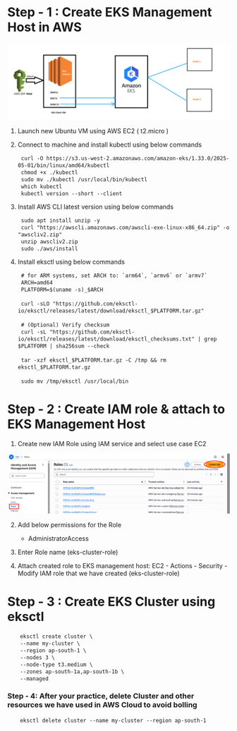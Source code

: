 # Step - 1 : Create EKS Management Host in AWS

![alt text](pngs/Untitled.png)

1. Launch new Ubuntu VM using AWS EC2 ( t2.micro )
2. Connect to machine and install kubectl using below commands

        curl -O https://s3.us-west-2.amazonaws.com/amazon-eks/1.33.0/2025-05-01/bin/linux/amd64/kubectl
        chmod +x ./kubectl
        sudo mv ./kubectl /usr/local/bin/kubectl
        which kubectl
        kubectl version --short --client
3. Install AWS CLI latest version using below commands

        sudo apt install unzip -y
        curl "https://awscli.amazonaws.com/awscli-exe-linux-x86_64.zip" -o "awscliv2.zip"
        unzip awscliv2.zip
        sudo ./aws/install

4. Install eksctl using below commands

        # for ARM systems, set ARCH to: `arm64`, `armv6` or `armv7`
        ARCH=amd64
        PLATFORM=$(uname -s)_$ARCH

        curl -sLO "https://github.com/eksctl-io/eksctl/releases/latest/download/eksctl_$PLATFORM.tar.gz"

        # (Optional) Verify checksum
        curl -sL "https://github.com/eksctl-io/eksctl/releases/latest/download/eksctl_checksums.txt" | grep $PLATFORM | sha256sum --check

        tar -xzf eksctl_$PLATFORM.tar.gz -C /tmp && rm eksctl_$PLATFORM.tar.gz

        sudo mv /tmp/eksctl /usr/local/bin

# Step - 2 : Create IAM role & attach to EKS Management Host

1. Create new IAM Role using IAM service and select use case EC2

![alt text](pngs/iam-1.png)

2. Add below permissions for the Role

    - AdministratorAccess

3. Enter Role name (eks-cluster-role)
4. Attach created role to EKS management host:  EC2 - Actions - Security - Modify IAM role that we have created (eks-cluster-role)

# Step - 3 : Create EKS Cluster using eksctl

        eksctl create cluster \
        --name my-cluster \
        --region ap-south-1 \
        --nodes 3 \
        --node-type t3.medium \
        --zones ap-south-1a,ap-south-1b \
        --managed

###  Step - 4: After your practice, delete Cluster and other resources we have used in AWS Cloud to avoid bolling

        eksctl delete cluster --name my-cluster --region ap-south-1

